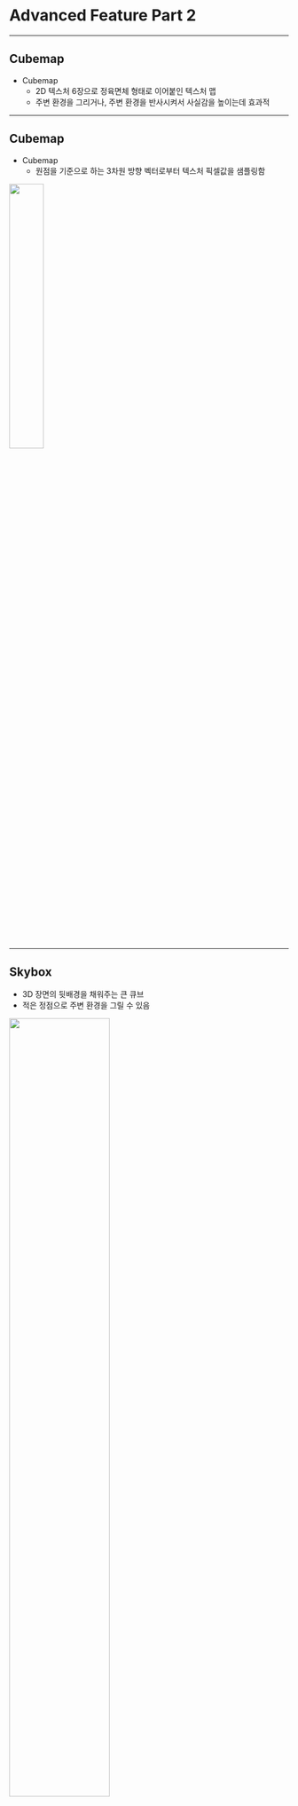 # Advanced Feature Part 2

---

## Cubemap

- Cubemap
  - 2D 텍스처 6장으로 정육면체 형태로 이어붙인 텍스처 맵
  - 주변 환경을 그리거나, 주변 환경을 반사시켜서 사실감을 높이는데 효과적

---

## Cubemap

- Cubemap
  - 원점을 기준으로 하는 3차원 방향 벡터로부터 텍스처 픽셀값을 샘플링함

<div>
<img src="/opengl_course/note/images/12_cubemap_sampling.png" width="35%" />
</div>

---

## Skybox

- 3D 장면의 뒷배경을 채워주는 큰 큐브
- 적은 정점으로 주변 환경을 그릴 수 있음

<div>
<img src="/opengl_course/note/images/12_cubemap_skybox_example.png" width="60%" />
</div>

---

## Skybox

- 예제 다운로드
  - [learnopengl.com/img/textures/skybox.zip](https://learnopengl.com/img/textures/skybox.zip)
  - 압축을 풀어서 `image/skybox` 디렉토리에 저장

<div>
<img src="/opengl_course/note/images/12_cubemap_skybox_developed.png" width="55%" />
</div>

---

## Cubemap Creation

- `src/texture.h`에 큐브 텍스처를 위한 `CubeTexture` 클래스 선언 추가

```cpp
CLASS_PTR(CubeTexture)
class CubeTexture {
public:
  static CubeTextureUPtr CreateFromImages(
    const std::vector<Image*> images);
  ~CubeTexture();

  const uint32_t Get() const { return m_texture; }
  void Bind() const;
private:
  CubeTexture() {}
  bool InitFromImages(const std::vector<Image*> images);
  uint32_t m_texture { 0 };
};
```

---

## Cubemap Creation

- `src/texture.cpp`에 `CubeTexture` 클래스의 멤버 메소드 구현 추가

```cpp

CubeTextureUPtr CubeTexture::CreateFromImages(const std::vector<Image*> images) {
  auto texture = CubeTextureUPtr(new CubeTexture());
  if (!texture->InitFromImages(images))
    return nullptr;
  return std::move(texture);
}

CubeTexture::~CubeTexture() {
  if (m_texture) {
    glDeleteTextures(1, &m_texture);
  }
}

void CubeTexture::Bind() const {
  glBindTexture(GL_TEXTURE_CUBE_MAP, m_texture);    
}

bool CubeTexture::InitFromImages(const std::vector<Image*> images) {
  glGenTextures(1, &m_texture);
  Bind();

  glTexParameteri(GL_TEXTURE_CUBE_MAP, GL_TEXTURE_MIN_FILTER, GL_LINEAR);
  glTexParameteri(GL_TEXTURE_CUBE_MAP, GL_TEXTURE_MAG_FILTER, GL_LINEAR);
  glTexParameteri(GL_TEXTURE_CUBE_MAP, GL_TEXTURE_WRAP_S, GL_CLAMP_TO_EDGE);
  glTexParameteri(GL_TEXTURE_CUBE_MAP, GL_TEXTURE_WRAP_T, GL_CLAMP_TO_EDGE);
  glTexParameteri(GL_TEXTURE_CUBE_MAP, GL_TEXTURE_WRAP_R, GL_CLAMP_TO_EDGE);

  for (uint32_t i = 0; i < (uint32_t)images.size(); i++) {
    auto image = images[i];
    GLenum format = GL_RGBA;
    switch (image->GetChannelCount()) {
        default: break;
        case 1: format = GL_RED; break;
        case 2: format = GL_RG; break;
        case 3: format = GL_RGB; break;
    }

    glTexImage2D(GL_TEXTURE_CUBE_MAP_POSITIVE_X + i, 0, GL_RGB,
      image->GetWidth(), image->GetHeight(), 0,
      format, GL_UNSIGNED_BYTE,
      image->GetData());
  }

  return true;
}
```

---

## OpenGL Remarks

- `GL_TEXTURE_2D`가 아닌 `GL_TEXTURE_CUBE_MAP` 사용
- wrapping 옵션에 `GL_TEXTURE_WRAP_R` 까지 설정
- `glTexImage2D()`를 호출할 때 `GL_TEXTURE_CUBE_MAP_POSITIVE_X` 등
  6면의 이미지를 텍스처 메모리에 복사

---

## Cubemap Loading

- `src/image.h`, `src/image.cpp` 수정
  - 이미지 수직 플리핑을 파라미터로 조정할 수 있도록 함

```cpp
class Image {
  static ImageUPtr Load(const std::string& filepath, bool flipVertical = true);
  // ...
  bool LoadWithStb(const std::string& filepath, bool flipVertical);
  // ...
};
```

```cpp [1, 3, 5-6]
ImageUPtr Image::Load(const std::string& filepath, bool flipVertical) {
  auto image = ImageUPtr(new Image());
  if (!image->LoadWithStb(filepath, flipVertical))
// ...
bool Image::LoadWithStb(const std::string& filepath, bool flipVertical) {
    stbi_set_flip_vertically_on_load(flipVertical);
```

---

## Skybox Program

- Skybox를 그리기 위한 쉐이더 작성
  - `shader/skybox.vs`

```glsl
#version 330 core

layout (location = 0) in vec3 aPos;
out vec3 texCoord;

uniform mat4 transform;

void main() {
  texCoord = aPos;
  gl_Position = transform * vec4(aPos, 1.0);
}
```

---

## Skybox Program

- Skybox를 그리기 위한 쉐이더 작성
  - `shader/skybox.fs`

```glsl
#version 330 core
out vec4 fragColor;
in vec3 texCoord;

uniform samplerCube skybox;

void main() {
    fragColor = texture(skybox, texCoord);
}
```

---

## Skybox Draw

- `Context` 클래스에 Skybox 텍스처와 Skybox 프로그램을 위한
  멤버 추가

```cpp
  // cubemap
  CubeTextureUPtr m_cubeTexture;
  ProgramUPtr m_skyboxProgram;
```

---

## Skybox Draw

- `Context::Init()`에서 프로그램 및 텍스처 로딩

```cpp
  auto cubeRight = Image::Load("./image/skybox/right.jpg", false);
  auto cubeLeft = Image::Load("./image/skybox/left.jpg", false);
  auto cubeTop = Image::Load("./image/skybox/top.jpg", false);
  auto cubeBottom = Image::Load("./image/skybox/bottom.jpg", false);
  auto cubeFront = Image::Load("./image/skybox/front.jpg", false);
  auto cubeBack = Image::Load("./image/skybox/back.jpg", false);
  m_cubeTexture = CubeTexture::CreateFromImages({
    cubeRight.get(),
    cubeLeft.get(),
    cubeTop.get(),
    cubeBottom.get(),
    cubeFront.get(),
    cubeBack.get(),
  });
  m_skyboxProgram = Program::Create("./shader/skybox.vs", "./shader/skybox.fs");
```

---

## Skybox Draw

- `Context::Render()`에서 기본 큐브를 이용하여 렌더링

```cpp [2, 8-15]
  auto projection = glm::perspective(glm::radians(45.0f),
    (float)m_width / (float)m_height, 0.01f, 100.0f);
  auto view = glm::lookAt(
    m_cameraPos,
    m_cameraPos + m_cameraFront,
    m_cameraUp);

  auto skyboxModelTransform =
      glm::translate(glm::mat4(1.0), m_cameraPos) *
      glm::scale(glm::mat4(1.0), glm::vec3(50.0f));
  m_skyboxProgram->Use();
  m_cubeTexture->Bind();
  m_skyboxProgram->SetUniform("skybox", 0);
  m_skyboxProgram->SetUniform("transform", projection * view * skyboxModelTransform);
  m_box->Draw(m_skyboxProgram.get());
```

---

## Skybox

- 빌드 및 실행 결과

<div>
<img src="/opengl_course/note/images/12_cubemap_skybox_result.png" width="75%" />
</div>

---

## Environment Mapping

- 주변을 감싸고 있는 환경을 렌더링하고자 하는 오브젝트에 적용하는 방식
  - 주변 환경이 물체에 반사되거나
  - 주변 환경이 물체에 굴절되서 보이는 경우

---

## Environment Mapping

- 반사
  - 시선 벡터와 물체의 법선 벡터를 이용하여 반사 벡터를 계산
  - 벡터 방향으로부터 큐브맵 텍스처의 픽셀값을 가져옴

<div>
<img src="/opengl_course/note/images/12_cubemap_environment_map_reflection_explain.png" width="35%" />
</div>

---

## Environment Mapping

- `shader/env_map.vs` 추가

```glsl
#version 330 core
layout (location = 0) in vec3 aPos;
layout (location = 1) in vec3 aNormal;

out vec3 normal;
out vec3 position;

uniform mat4 model;
uniform mat4 view;
uniform mat4 projection;

void main() {
    normal = mat3(transpose(inverse(model))) * aNormal;
    position = vec3(model * vec4(aPos, 1.0));
    gl_Position = projection * view * vec4(position, 1.0);
}
```

---

## Environment Mapping

- `shader/env_map.fs` 추가

```glsl
#version 330 core

out vec4 fragColor;

in vec3 normal;
in vec3 position;

uniform vec3 cameraPos;
uniform samplerCube skybox;

void main() {
    vec3 I = normalize(position - cameraPos);
    vec3 R = reflect(I, normalize(normal));
    fragColor = vec4(texture(skybox, R).rgb, 1.0);
}
```

---

## Environment Mapping

- `Context` 클래스에 프로그램을 위한 멤버 추가

```cpp [4]
    // cubemap
    CubeTextureUPtr m_cubeTexture;
    ProgramUPtr m_skyboxProgram;
    ProgramUPtr m_envMapProgram;
```

---

## Environment Mapping

- `Context::Init()` 에서 프로그램 로드

```cpp [3-4]
  m_skyboxProgram = Program::Create(
    "./shader/skybox.vs", "./shader/skybox.fs");
  m_envMapProgram = Program::Create(
    "./shader/env_map.vs", "./shader/env_map.fs");
```

---

## Environment Mapping

- `Context::Render()` 에서 `m_envMapProgram`을
  이용하여 박스 그리기

```cpp
  modelTransform =
    glm::translate(glm::mat4(1.0f), glm::vec3(1.0f, 0.75f, -2.0f)) *
    glm::rotate(glm::mat4(1.0f), glm::radians(40.0f), glm::vec3(0.0f, 1.0f, 0.0f)) *
    glm::scale(glm::mat4(1.0f), glm::vec3(1.5f, 1.5f, 1.5f));
  m_envMapProgram->Use();
  m_envMapProgram->SetUniform("model", modelTransform);
  m_envMapProgram->SetUniform("view", view);
  m_envMapProgram->SetUniform("projection", projection);
  m_envMapProgram->SetUniform("cameraPos", m_cameraPos);
  m_cubeTexture->Bind();
  m_envMapProgram->SetUniform("skybox", 0);
  m_box->Draw(m_envMapProgram.get());
```

---

## Environment Mapping

- 빌드 및 실행 결과

<div>
<img src="/opengl_course/note/images/12_cubemap_environment_map_reflection_result.png" width="75%" />
</div>

---

## Environment Mapping

- 보통 단독으로 사용하지는 않고 일반 쉐이더 (phong, PBS 등)에 섞어서 사용
- cube map에서만 색상을 가져오므로 근처의 오브젝트가 비치지 않아서 비현실성이
  있음

---

## Environment Mapping

- Reflection(반사) 외에도 Refraction(굴절)로도 구현 가능
  - 굴절률 수치를 바탕으로 굴절각 계산
  - glsl에서 제공하는 `refract()` 함수를 사용하여 굴절된 벡터 계산

<div>
<img src="/opengl_course/note/images/12_cubemap_environment_map_refraction_explain.png" width="35%" />
</div>

---

## Environment Mapping

- Dynamic environment map
  - 고정된 이미지를 로딩하는 형태가 아닌, 매 프레임마다 변하는 환경 맵
  - Framebuffer를 이용하여 매 프레임 cube map의 각 면을 렌더링
  - 결국 6번의 렌더링이 사전에 이루어져야 하므로 성능에 영향을 미침

---

## Advanced Data

- VBO, IBO의 데이터를 관리하는 방법
  - 지금까지 사용했던 VBO에 데이터 관리: `glBufferData()`
  - `glBufferData()`에 메모리 포인터 인자에 `nullptr`을
    넘겨주면, 메모리 할당만 하고 복사는 일어나지 않음

---

## Advanced Data

- OpenGL에서 제공하는 버퍼 데이터 업데이트 방법
  - 일부 복사: `glBufferSubData()`
  - 직접 억세스: `glMapBuffer()` / `glUnmapBuffer()`
  - 버퍼에서 버퍼로 복사하기: `glCopyBufferSubData()`

---

## Advanced Data

- `glBufferSubData(target, offset, size, ptr)`
  - `target`에 바인딩된 버퍼에 `offset`부터 `size`
    만큼의 공간에 `ptr`부터 `size` 만큼의 데이터를 복사

```cpp
// Range: [24, 24 + sizeof(data)]
glBufferSubData(GL_ARRAY_BUFFER, 24, sizeof(data), &data);
```

---

## Advanced Data

- `glMapBuffer(target, usage)`
  - `target`에 바인딩된 버퍼에 `usage` 목적으로 접근 가능한
    데이터 포인터를 가져옴
- `glUnmapBuffer(target)`
  - 포인터를 통한 버퍼 접근 종료

---

## Advanced Data

```cpp
float data[] = {
  0.5f, 1.0f, -0.35f
  [...]
};
glBindBuffer(GL_ARRAY_BUFFER, buffer);
// get pointer
void *ptr = glMapBuffer(GL_ARRAY_BUFFER, GL_WRITE_ONLY);
// now copy data into memory
memcpy(ptr, data, sizeof(data));
// make sure to tell OpenGL we’re done with the pointer
glUnmapBuffer(GL_ARRAY_BUFFER);
```

---

## Advanced Data

- `glCopyBufferSubData(rtarget, wtarget, roffset, woffset, size)`
  - `rtarget`에 바인딩된 버퍼의 `roffset`부터 `size` 만큼의 데이터를
    `wtarget`에 바인딩된 버퍼의 `wtarget`부터 `size` 만큼의 공간에
    복사

```cpp
glBindBuffer(GL_COPY_READ_BUFFER, vbo1);
glBindBuffer(GL_COPY_WRITE_BUFFER, vbo2);
glCopyBufferSubData(GL_COPY_READ_BUFFER, GL_COPY_WRITE_BUFFER,
  0, 0, 8 * sizeof(float));
```

---

## Advanced Data

- Additional note
  - `glTexSubImage2D()`
    - 이미 GPU 메모리가 할당된 2D texture에 새로운 CPU 이미지 데이터를
      업데이트하고 싶을때 사용하는 함수

```cpp
glBindBuffer(GL_TEXTURE_2D, texture);
glTexSubImage2D(GL_TEXTURE_2D, level,
  xoffset, yoffset, width, height,
  GL_RGBA, GL_UNSIGNED_BYTE, imageptr);
```

---

## Advanced GLSL

- Built-in variable
  - shader 내에서 사용할 수 있는 미리 선언된 변수
  - vertex shader의 gl_Position은 built-in output variable
  - 그 외의 built-in variable을 알아보자

---

## GLSL Built-in variable

- `gl_PointSize`
  - `GL_POINTS`를 이용하여 점을 그리고자 할 경우
    vertex shader에서 설정할 수 있는 점의 크기값
  - `glEnable(GL_PROGRAM_POINT_SIZE);` 으로 활성화 한 뒤
    사용 가능

```glsl
void main() {
  gl_Position = projection * view * model * vec4(aPos, 1.0);
  gl_PointSize = gl_Position.z;
}
```

---

## GLSL Built-in variable

- `gl_VertexID`
  - 현재 vertex shader에서 처리 중인 정점의 인덱스
- `gl_FragCoord`
  - fragment shader에서 사용할 수 있는 현재 픽셀의 화면상 위치값

---

## GLSL Built-in variable

```glsl
void main() {
  if(gl_FragCoord.x < 400)
    FragColor = vec4(1.0, 0.0, 0.0, 1.0);
  else
    FragColor = vec4(0.0, 1.0, 0.0, 1.0);
}
```

<div>
<img src="/opengl_course/note/images/12_glsl_fragcoord.png" width="40%" />
</div>

---

## GLSL Built-in variable

- `gl_FrontFacing`
  - fragment shader에서 사용할 수 있음
  - 현재 픽셀이 앞면인지 혹은 뒷면인지를 알 수 있는 bool 값
  - 앞면 / 뒷면에 따라 다른 재질을 입히거나 할 때 유용

---

## GLSL Built-in variable

```glsl
#version 330 core
out vec4 FragColor;

in vec2 TexCoords;

uniform sampler2D frontTexture;
uniform sampler2D backTexture;

void main() {
  if(gl_FrontFacing)
    FragColor = texture(frontTexture, TexCoords);
  else
    FragColor = texture(backTexture, TexCoords);
}
```

---

## GLSL Built-in variable

<div>
<img src="/opengl_course/note/images/12_glsl_frontfacing.png" width="50%" />
</div>

---

## GLSL Built-in variable

- `gl_FragDepth`
  - fragment shader에서 픽셀의 깊이값을 직접 설정할 수 있게 해주는 변수
  - `gl_FragCoord`는 read-only
    - 기본: `gl_FragDepth = gl_FragCoord.z;`
  - 이 값을 사용하기 시작하면 early depth test가 비활성화 된다는 단점이 있음

---

## Advanced GLSL

- Interface block
  - vertex shader와 fragment shader 간의 link가 제대로 되려면
    둘 사이의 in/out 변수 연결이 제대로 이루어져야함
  - 이를 관리 하기 위한 `struct` 비슷한 변수 그룹
  - 구조체와 마찬가지로 `.` 연산자를 이용하여 변수 접근

```glsl
out VS_OUT {
  vec2 TexCoords;
} vs_out;
```

---

## Interface Block

```glsl [8-10, 14]
#version 330 core
layout (location = 0) in vec3 aPos;
layout (location = 1) in vec2 aTexCoords;

uniform mat4 model;
uniform mat4 view;
uniform mat4 projection;
out VS_OUT {
  vec2 TexCoords;
} vs_out;

void main() {
  gl_Position = projection * view * model * vec4(aPos, 1.0);
  vs_out.TexCoords = aTexCoords;
}
```

---

## Interface Block

- 블록 이름 `VS_OUT`은 동일해야 되지만 변수명은 달라도 상관 없음

```glsl [5-7, 11]
#version 330 core

out vec4 FragColor;

in VS_OUT {
  vec2 TexCoords;
} fs_in;
uniform sampler2D texture;

void main() {
  FragColor = texture(texture, fs_in.TexCoords);
}
```

---

## Advanced GLSL

- Uniform buffer object (UBO)
  - 여러 shader program들이 같은 uniform variable을 사용하는 경우가 많음
    - `model`, `view`, `projection` 등의 transform 등
  - 다른 program을 사용할때마다 uniform 변수를 새로 설정해주는 번거로움이 있음
  - UBO를 사용하면 모든 shader들이 같이 사용할 수 있는 global uniform
    설정 가능

---

## Uniform Buffer Object

- UBO 생성 방법
  - VBO, IBO와 마찬가지로 `glGenBuffers()` 함수로 생성
  - `GL_UNIFORM_BUFFER`를 타겟으로 바인딩
  - `glBufferData()`, `glBufferSubData()` 등으로 데이터 복사

---

## Uniform Buffer Object

```glsl
#version 330 core

layout (location = 0) in vec3 aPos;

layout (std140) uniform Matrices {
  mat4 projection;
  mat4 view;
};

uniform mat4 model;

void main() {
  gl_Position = projection * view * model * vec4(aPos, 1.0);
}
```

---

## Uniform Buffer Object

- `layout (std140)`
  - 메모리 레이아웃 설정
  - 기본 레이아웃의 경우 최적화가 이루어짐
    - GPU 메모리의 접근 효율성을 위해 4/16바이트 단위로 정렬됨
  - `std140` 메모리 레이아웃의 경우 메모리 공간은 다소 많이
    사용하지만 예측가능한 레이아웃 제공

---

## Uniform Buffer Object

| **타입**     |  **레이아웃 규칙**  |
|----------|----------------|
| 스칼라값  |    4 byte      |
| vecN     |    16 byte     |
| 스칼라값 / vecN 의 배열 | 16 * (배열 개수) byte |
| matN     | 16 * N byte |
| 구조체    | 16 byte 크기로 정렬 |

---

## Uniform Buffer Object

```glsl
layout (std140) uniform ExampleBlock {
                   // base alignment // aligned offset
  float value;     // 4              // 0
  vec3 vector;     // 16             // 16 (multiple of 16: 4->16)
  mat4 matrix;     // 16             // 32 (column 0)
                   // 16             // 48 (column 1)
                   // 16             // 64 (column 2)
                   // 16             // 80 (column 3)
  float values[3]; // 16             // 96 (values[0])
                   // 16             // 112 (values[1])
                   // 16             // 128 (values[2])
  bool boolean;    // 4              // 144
  int integer;     // 4              // 148
};
```

---

## Uniform Buffer Object

- UBO 사용하기
  - 데이터 입력

```glsl
unsigned int uboExampleBlock;
glGenBuffers(1, &uboExampleBlock);
glBindBuffer(GL_UNIFORM_BUFFER, uboExampleBlock);
glBufferData(GL_UNIFORM_BUFFER, 152, NULL, GL_STATIC_DRAW); // 152 bytes
glBindBuffer(GL_UNIFORM_BUFFER, 0);
```

---

## Uniform Buffer Object

- UBO 사용하기
  - `programId`가 가진 `Lights` 유니폼 블럭이
    2번 UBO를 가져다 쓰도록 바인딩
  - `uboExampleBlock`을 2번 UBO로 바인딩

```cpp
auto lightIndex = glGetUniformBlockIndex(programId, "Lights");
glUniformBlockBinding(programId, lightIndex, 2);
glBindBufferBase(GL_UNIFORM_BUFFER, 2, uboExampleBlock);
```

---

## Geometry Shader

- Vertex shader와 Fragment shader 사이에 추가할 수 있는 shader
- 하나의 primitive를 입력받음
- 이를 다른 primitive로 출력할 수 있는 기능을 제공

---

## Geometry Shader

- point primitive를 line strip primitive로 바꾸는 예제

```glsl
#version 330 core

layout (points) in;
layout (line_strip, max_vertices = 2) out;

void main() {
  gl_Position = gl_in[0].gl_Position + vec4(-0.1, 0.0, 0.0, 0.0);
  EmitVertex();

  gl_Position = gl_in[0].gl_Position + vec4( 0.1, 0.0, 0.0, 0.0);
  EmitVertex();

  EndPrimitive();
}
```

---

## Geometry Shader

- 입력 받고자 하는 primitive를 `layout () in`에 정의
- 출력할 primitive를 `layout () out`에 명시
- `EmitVertex()` 함수로 `gl_Position`에 설정된 정점을 생성함
- `EndPrimitive()`로 현재까지 생성한 정점들을 묶은 primitive 생성

---

## Geomoetry Shader

- 사용례 1: exploding object
  - 삼각형을 입력받아서 각 삼각형의 normal 방향으로 위치를 약간 움직이기

<div>
<img src="/opengl_course/note/images/12_geometry_shader_exploding_object.png" width="40%" />
</div>

---

## Geomoetry Shader

- 사용례 2: normal vector visualization
  - 삼각형의 normal 방향을 계산하여 line 형태로 primitive를 생성하여
    normal vector를 시각화

<div>
<img src="/opengl_course/note/images/12_geometry_shader_normal_vector.png" width="40%" />
</div>

---

## Instancing

- 동일한 오브젝트를 여러번 그려야 하는 경우
  - 수풀 그리기: 몇개의 vertex로 되어 있는 풀 object를 여러번 그리기
  - `glDrawArrays()`와 같은 함수를 여러번 호출하면 성능 저하가 발생

```cpp
for (unsigned int i = 0; i < amount_of_models_to_draw; i++) {
  DoSomePreparations(); // bind VAO, bind textures, set uniforms etc.
  glDrawArrays(GL_TRIANGLES, 0, amount_of_vertices);
}
```

---

## Instancing

- Instancing
  - 여러 오브젝트를 한번의 draw call로 그리도록 해주는 기능
  - CPU -> GPU 간 통신을 줄여서 성능 저하를 방지
  - `glDrawArraysInstanced()`, `glDrawElementsInstanced()`
    함수 사용
  - 파라미터로 인스턴스의 개수를 제공

---

## Instancing

- `gl_InstanceID`
  - vertex shader 내에서 제공하는 built-in variable
  - 서로 다른 instance를 구분짓는 용도로 사용

---

## Instancing

- uniform을 사용하여 instanced drawing 하는 방법

```glsl
#version 330 core

layout (location = 0) in vec2 aPos;
layout (location = 1) in vec3 aColor;

out vec3 fColor;
uniform vec2 offsets[100];

void main() {
  vec2 offset = offsets[gl_InstanceID];
  gl_Position = vec4(aPos + offset, 0.0, 1.0);
  fColor = aColor;
}
```

```cpp
glBindVertexArray(quadVAO);
glDrawArraysInstanced(GL_TRIANGLES, 0, 6, 100);
```

---

## Instancing

- 결과

<div>
<img src="/opengl_course/note/images/12_instanced_draw.png" width="60%" />
</div>

---

## Instancing

- VBO를 이용하여 instanced drawing 하는 방법

```cpp
unsigned int instanceVBO;
glGenBuffers(1, &instanceVBO);
glBindBuffer(GL_ARRAY_BUFFER, instanceVBO);
glBufferData(GL_ARRAY_BUFFER, sizeof(glm::vec2) * 100,
  &translations[0], GL_STATIC_DRAW);
glBindBuffer(GL_ARRAY_BUFFER, 0);

// vertex attribute 0, 1 setting ...
glEnableVertexAttribArray(2);
glBindBuffer(GL_ARRAY_BUFFER, instanceVBO);
glVertexAttribPointer(2, 2, GL_FLOAT, GL_FALSE, 2*sizeof(float), (void*)0);
glBindBuffer(GL_ARRAY_BUFFER, 0);
glVertexAttribDivisor(2, 1);
```

---

## Instancing

- `glVertexAttribDivisor(n, div)`
  - `n`번째 attribute를 `div`개의 instance가 등장할때마다 업데이트하도록 설정
  - `glVertexAttribDivisor(2, 1)`
    - 2번째 attribute (offset) 은 `gl_VertexID`가 아닌
      `gl_InstanceID`가 1 증가할 때마다 값이 달라짐

---

## Instancing

- VBO를 이용하여 instanced drawing 하는 방법
  - `aPos[gl_VertexID] + aOffset[gl_InstanceID]`

```glsl
#version 330 core

layout (location = 0) in vec2 aPos;
layout (location = 1) in vec3 aColor;
layout (location = 2) in vec2 aOffset;

out vec3 fColor;

void main() {
  gl_Position = vec4(aPos + aOffset, 0.0, 1.0);
  fColor = aColor;
}
```

---

## Instancing

- 풀밭 렌더링
  - `image/grass.png`에 저장

<div>
<img src="/opengl_course/note/images/12_grass.png" width="40%" />
</div>

---

## Instancing

- `shader/grass.vs` 추가

```glsl
#version 330 core

layout (location = 0) in vec3 aPos;
layout (location = 2) in vec2 aTexCoord;
out vec2 texCoord;

uniform mat4 transform;

void main() {
    gl_Position = transform * vec4(aPos, 1.0);
    texCoord = aTexCoord;
}
```

---

## Instancing

- `shader/grass.fs` 추가

```glsl
#version 330 core

in vec2 texCoord;
out vec4 fragColor;

uniform sampler2D tex;

void main() {
    vec4 pixel = texture(tex, texCoord);
    if (pixel.a < 0.05)
        discard;
    fragColor = pixel;
}
```

---

## Instancing

- `Context` 클래스에 멤버 변수 추가

```cpp
  TexturePtr m_grassTexture;
  ProgramUPtr m_grassProgram;
  std::vector<glm::vec3> m_grassPos;
```

---

## Instancing

- `Context::Init()` 함수에서 텍스처 / 프로그램 / 풀 위치 초기화
  - x/z 위치 및 y축 회전

```cpp
m_grassTexture = Texture::CreateFromImage(
  Image::Load("./image/grass.png").get());
m_grassProgram = Program::Create("./shader/grass.vs", "./shader/grass.fs");
m_grassPos.resize(10000);
for (size_t i = 0; i < m_grassPos.size(); i++) {
  m_grassPos[i].x = ((float)rand() / (float)RAND_MAX * 2.0f - 1.0f) * 5.0f;
  m_grassPos[i].z = ((float)rand() / (float)RAND_MAX * 2.0f - 1.0f) * 5.0f;
  m_grassPos[i].y = glm::radians((float)rand() / (float)RAND_MAX * 360.0f);
}
```

---

## Instancing

- `Context::Render()` 함수에서 일반적인 방식으로 그리기

```cpp
glEnable(GL_BLEND);
m_grassProgram->Use();
m_grassProgram->SetUniform("tex", 0);
m_grassTexture->Bind();
for (size_t i = 0; i < m_grassPos.size(); i++) {
  modelTransform = 
      glm::translate(glm::mat4(1.0f), glm::vec3(m_grassPos[i].x, 0.5f, m_grassPos[i].z)) *
      glm::rotate(glm::mat4(1.0f), m_grassPos[i].y, glm::vec3(0.0f, 1.0f, 0.0f));
  transform = projection * view * modelTransform;
  m_grassProgram->SetUniform("transform", transform);
  m_plane->Draw(m_grassProgram.get());
}
```

---

## Instacing

- 빌드 및 결과
  - 매우 느린 렌더링 속도

<div>
<img src="/opengl_course/note/images/12_instancing_result.png" width="60%" />
</div>

---

## Instancing

- `shader/grass.vs` 수정

```glsl [5, 11-18]
#version 330 core

layout (location = 0) in vec3 aPos;
layout (location = 2) in vec2 aTexCoord;
layout (location = 3) in vec3 aOffset;
out vec2 texCoord;

uniform mat4 transform;

void main() {
    float c = cos(aOffset.y);
    float s = sin(aOffset.y);
    mat4 offsetMat = mat4(
        c, 0.0, -s, 0.0,
        0.0, 1.0, 0.0, 0.0,
        s, 0.0, c, 0.0,
        aOffset.x, 0.0, aOffset.z, 1.0);
    gl_Position = transform * offsetMat * vec4(aPos, 1.0);
    texCoord = aTexCoord;
}
```

---

## Instancing

- `Context` 클래스에 instancing을 위한 멤버 추가

```cpp
  BufferUPtr m_grassPosBuffer;
  VertexLayoutUPtr m_grassInstance;
```

---

## Instancing

- `Context::Init()`에서 instancing을 위한 VBO, VAO 초기화

```cpp [6-20]
for (size_t i = 0; i < m_grassPos.size(); i++) {
  m_grassPos[i].x = ((float)rand() / (float)RAND_MAX * 2.0f - 1.0f) * 5.0f;
  m_grassPos[i].z = ((float)rand() / (float)RAND_MAX * 2.0f - 1.0f) * 5.0f;
  m_grassPos[i].y = glm::radians((float)rand() / (float)RAND_MAX * 360.0f);
}
m_grassInstance = VertexLayout::Create();
m_grassInstance->Bind();
m_plane->GetVertexBuffer()->Bind();
m_grassInstance->SetAttrib(0, 3, GL_FLOAT, GL_FALSE, sizeof(Vertex), 0);
m_grassInstance->SetAttrib(1, 3, GL_FLOAT, GL_FALSE, sizeof(Vertex),
  offsetof(Vertex, normal));
m_grassInstance->SetAttrib(2, 2, GL_FLOAT, GL_FALSE, sizeof(Vertex),
  offsetof(Vertex, texCoord));

m_grassPosBuffer = Buffer::CreateWithData(GL_ARRAY_BUFFER, GL_STATIC_DRAW,
    m_grassPos.data(), sizeof(glm::vec3), m_grassPos.size());
m_grassPosBuffer->Bind();
m_grassInstance->SetAttrib(3, 3, GL_FLOAT, GL_FALSE, sizeof(glm::vec3), 0);
glVertexAttribDivisor(3, 1);
m_plane->GetIndexBuffer()->Bind();
```

---

## Instancing

- `Context::Render()`에서 instancing을 이용한 draw call

```cpp
glEnable(GL_BLEND);
m_grassProgram->Use();
m_grassProgram->SetUniform("tex", 0);
m_grassTexture->Bind();
m_grassInstance->Bind();
modelTransform = glm::translate(glm::mat4(1.0f), glm::vec3(0.0f, 0.5f, 0.0f));
transform = projection * view * modelTransform;
m_grassProgram->SetUniform("transform", transform);
glDrawElementsInstanced(GL_TRIANGLES,
  m_plane->GetIndexBuffer()->GetCount(),
  GL_UNSIGNED_INT, 0,
  m_grassPosBuffer->GetCount());
```

---

## Instancing

- 빌드 및 결과
  - 동일한 결과, 매우 빠른 속도

<div>
<img src="/opengl_course/note/images/12_instancing_result.png" width="60%" />
</div>

---

## Anti-aliasing

- 앨리어싱 (aliasing) 현상
  - 렌더링된 오브젝트의 경계 부분에 도트로 된 계단이 눈에 띄는 현상

<div>
<img src="/opengl_course/note/images/12_aliasing.png" width="40%" />
</div>

---

## Anti-aliasing

- 앨리어싱 현상의 원인
  - 삼각형을 픽셀로 전환 (rasterization) 할 때 경계 부분을 채울지
    말지 두 경우만 있기 때문에 발생

<div>
<img src="/opengl_course/note/images/12_aliasing_rasterizer_before.png" height="25%" />
<img src="/opengl_course/note/images/12_aliasing_rasterizer_after.png" height="25%" />
</div>

---

## Anti-aliasing

- Anti-aliasing
  - 계단 현상을 없애는 기법을 총칭함
  - 예전의 기법: Supersampling Anti-Aliasing (SSAA)
    - 원래 해상도보다 더 큰 해상도로 렌더링
    - 렌더링된 영상을 작게 다운샘플링
    - 큰 해상도로 렌더링할때 매우 비용이 커지는 문제 발생
  - **Multisample Anti-Aliasing (MSAA)**
    - OpenGL에서 기본으로 제공하는 anti-aliasing 기법

---

## Anti-aliasing

- MSAA 아이디어
  - 한 픽셀이 삼각형 안에 들어갈지 말지를 픽셀의 중심 위치 하나가
    아닌, 여러 위치에 대해서 조사하자 (multi-sample)
  - 삼각형 안에 포함된 샘플의 개수에 따라 알파값을 조절하자

<div>
<img src="/opengl_course/note/images/12_aliasing_msaa_idea.png" height="30%" />
</div>

---

## Anti-aliasing

- MSAA 아이디어

<div>
<img src="/opengl_course/note/images/12_aliasing_rasterizer_msaa_before.png" height="25%" />
<img src="/opengl_course/note/images/12_aliasing_rasterizer_msaa_after.png" height="25%" />
</div>

---

## Anti-aliasing

- MSAA 적용하기
  - window 생성전 glfw에게 multisample 활성화 요청
```cpp
glfwWindowHint(GLFW_SAMPLES, 4);
```
  - `glEnable()` 함수로 MSAA 활성화
```cpp
glEnable(GL_MULTISAMPLE);
```

---

## Anti-aliasing

- post processing 관련 코드 주석 처리 후 실행

<div>
<img src="/opengl_course/note/images/12_aliasing_msaa_before.png" width="45%" />
<img src="/opengl_course/note/images/12_aliasing_msaa_after.png" width="45%" />
</div>

---

## Anti-aliasing

- post processing 관련 코드 주석 처리 후 실행

<div>
<img src="/opengl_course/note/images/12_aliasing_msaa_before_closeup.png" width="45%" />
<img src="/opengl_course/note/images/12_aliasing_msaa_after_closeup.png" width="45%" />
</div>

---

## Anti-aliasing

- Off-screen MSAA
  - 직접 생성한 framebuffer에 MSAA를 활성화하는 방법
  - texture target을 `GL_TEXTURE_2D_MULTISAMPLE`로 사용하기

```cpp
// creating texture for render target
glBindTexture(GL_TEXTURE_2D_MULTISAMPLE, tex);
glTexImage2DMultisample(GL_TEXTURE_2D_MULTISAMPLE, samples, GL_RGBA,
  width, height, GL_TRUE);
glBindTexture(GL_TEXTURE_2D_MULTISAMPLE, 0);
// attaching texture to framebuffer
glFramebufferTexture2D(GL_FRAMEBUFFER, GL_COLOR_ATTACHMENT0,
  GL_TEXTURE_2D_MULTISAMPLE, tex, 0);
```

---

## Anti-aliasing

- Off-screen MSAA
  - render buffer 설정시에도 multi sample을 위한 함수를 대신 사용

```cpp
glRenderbufferStorageMultisample(GL_RENDERBUFFER,
  4, GL_DEPTH24_STENCIL8, width, height);
```

---

## Anti-aliasing

- Off-screen MSAA
  - `GL_TEXTURE_2D`에 직접 그림을 그리는 형태가 아니므로 resolve 단계가 필요함
    - `GL_TEXTURE_2D_MULTISAMPLE` 텍스처의 픽셀을 `GL_TEXTURE_2D` 텍스처로
      옮기는 작업

---

## Anti-aliasing

- Off-screen MSAA

```cpp
unsigned int msFBO = CreateFBOWithMultiSampledAttachments();
// then create another FBO with a normal texture color attachment [...]
glFramebufferTexture2D(GL_FRAMEBUFFER, GL_COLOR_ATTACHMENT0,
  GL_TEXTURE_2D, screenTexture, 0);
// [...]
while(!glfwWindowShouldClose(window)) {
  // [...]
  glBindFramebuffer(msFBO);
  ClearFrameBuffer();
  DrawScene();
  // now resolve multisampled buffer(s) into intermediate FBO
  glBindFramebuffer(GL_READ_FRAMEBUFFER, msFBO);
  glBindFramebuffer(GL_DRAW_FRAMEBUFFER, intermediateFBO);
  glBlitFramebuffer(0, 0, width, height,
    0, 0, width, height, GL_COLOR_BUFFER_BIT, GL_NEAREST);
  // now scene is stored in 2D texture, use that for post-processing
  glBindFramebuffer(GL_FRAMEBUFFER, 0);
  ClearFramebuffer();
  glBindTexture(GL_TEXTURE_2D, screenTexture);
  DrawPostProcessingQuad();
  // [...]
}
```

---

## Congratulation!
### 수고하셨습니다!